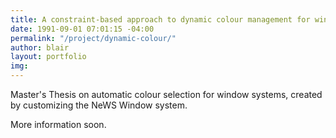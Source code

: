 ```yaml
---
title: A constraint-based approach to dynamic colour management for windowing interfaces
date: 1991-09-01 07:01:15 -04:00
permalink: "/project/dynamic-colour/"
author: blair
layout: portfolio
img: 
---
```


Master's Thesis on automatic colour selection for window systems, created by customizing the NeWS Window system.

More information soon.